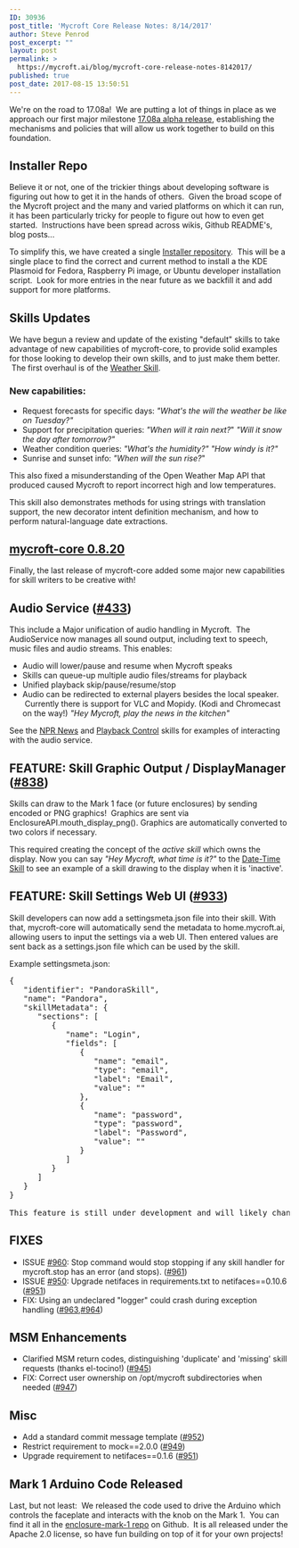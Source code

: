 ```yaml
---
ID: 30936
post_title: 'Mycroft Core Release Notes: 8/14/2017'
author: Steve Penrod
post_excerpt: ""
layout: post
permalink: >
  https://mycroft.ai/blog/mycroft-core-release-notes-8142017/
published: true
post_date: 2017-08-15 13:50:51
---
```

We're on the road to 17.08a!  We are putting a lot of things in place as we approach our first major milestone <a href="https://mycroft.ai/themes-goals-mycroft-core-17-08a/">17.08a alpha release</a>, establishing the mechanisms and policies that will allow us work together to build on this foundation.
<h2>Installer Repo</h2>
Believe it or not, one of the trickier things about developing software is figuring out how to get it in the hands of others.  Given the broad scope of the Mycroft project and the many and varied platforms on which it can run, it has been particularly tricky for people to figure out how to even get started.  Instructions have been spread across wikis, Github README's, blog posts...

To simplify this, we have created a single <a href="https://github.com/MycroftAI/installers">Installer repository</a>.  This will be a single place to find the correct and current method to install a the KDE Plasmoid for Fedora, Raspberry Pi image, or Ubuntu developer installation script.  Look for more entries in the near future as we backfill it and add support for more platforms.
<h2>Skills Updates</h2>
We have begun a review and update of the existing "default" skills to take advantage of new capabilities of mycroft-core, to provide solid examples for those looking to develop their own skills, and to just make them better.  The first overhaul is of the <a href="https://github.com/MycroftAI/skill-weather">Weather Skill</a>.
<h3>New capabilities:</h3>
<ul>
 	<li>Request forecasts for specific days:
<em>"What's the will the weather be like on Tuesday?"</em></li>
 	<li>Support for precipitation queries:
<em>"When will it rain next?</em>"
<em>"Will it snow the day after tomorrow?"</em></li>
 	<li>Weather condition queries:
<em>"What's the humidity?"</em>
<em>"How windy is it?"</em></li>
 	<li>Sunrise and sunset info:
<em>"When will the sun rise?</em>"</li>
</ul>
This also fixed a misunderstanding of the Open Weather Map API that produced caused Mycroft to report incorrect high and low temperatures.

This skill also demonstrates methods for using strings with translation support, the new decorator intent definition mechanism, and how to perform natural-language date extractions.
<h2><a href="https://github.com/MycroftAI/mycroft-core/releases/tag/release%2Fv0.8.20">mycroft-core 0.8.20</a></h2>
Finally, the last release of mycroft-core added some major new capabilities for skill writers to be creative with!
<h2>Audio Service (<a class="issue-link js-issue-link" href="https://github.com/MycroftAI/mycroft-core/pull/433" data-url="https://github.com/MycroftAI/mycroft-core/issues/433" data-id="197495993" data-error-text="Failed to load issue title" data-permission-text="Issue title is private">#433</a>)</h2>
This include a Major unification of audio handling in Mycroft.  The AudioService now manages all sound output, including text to speech, music files and audio streams. This enables:
<ul>
 	<li>Audio will lower/pause and resume when Mycroft speaks</li>
 	<li>Skills can queue-up multiple audio files/streams for playback</li>
 	<li>Unified playback skip/pause/resume/stop</li>
 	<li>Audio can be redirected to external players besides the local speaker.  Currently there is support for VLC and Mopidy. (Kodi and Chromecast on the way!) <em>"Hey Mycroft, play the news in the kitchen"</em></li>
</ul>
See the <a href="https://github.com/MycroftAI/skill-npr-news">NPR News</a> and <a href="https://github.com/MycroftAI/skill-playback-control">Playback Control</a> skills for examples of interacting with the audio service.
<h2>FEATURE: Skill Graphic Output / DisplayManager (<a class="issue-link js-issue-link" href="https://github.com/MycroftAI/mycroft-core/pull/838" data-url="https://github.com/MycroftAI/mycroft-core/issues/838" data-id="236561540" data-error-text="Failed to load issue title" data-permission-text="Issue title is private">#838</a>)</h2>
Skills can draw to the Mark 1 face (or future enclosures) by sending encoded or PNG graphics!  Graphics are sent via EnclosureAPI.mouth_display_png(). Graphics are automatically converted to two colors if necessary.

This required creating the concept of the <em>active skill</em> which owns the display. Now you can say <em>"Hey Mycroft, what time is it?"</em> to the <a href="https://github.com/MycroftAI/skill-date-time">Date-Time Skill</a> to see an example of a skill drawing to the display when it is 'inactive'.
<h2>FEATURE: Skill Settings Web UI (<a class="issue-link js-issue-link" href="https://github.com/MycroftAI/mycroft-core/pull/933" data-url="https://github.com/MycroftAI/mycroft-core/issues/933" data-id="246431016" data-error-text="Failed to load issue title" data-permission-text="Issue title is private">#933</a>)</h2>
Skill developers can now add a settingsmeta.json file into their skill. With that, mycroft-core will automatically send the metadata to home.mycroft.ai, allowing users to input the settings via a web UI. Then entered values are sent back as a settings.json file which can be used by the skill.

Example settingsmeta.json:
<pre class="highlight highlight-source-json">{
   <span class="pl-s"><span class="pl-pds">"</span>identifier<span class="pl-pds">"</span></span>: <span class="pl-s"><span class="pl-pds">"</span>PandoraSkill<span class="pl-pds">"</span></span>,
   <span class="pl-s"><span class="pl-pds">"</span>name<span class="pl-pds">"</span></span>: <span class="pl-s"><span class="pl-pds">"</span>Pandora<span class="pl-pds">"</span></span>,
   <span class="pl-s"><span class="pl-pds">"</span>skillMetadata<span class="pl-pds">"</span></span>: {
      <span class="pl-s"><span class="pl-pds">"</span>sections<span class="pl-pds">"</span></span>: [
         {
            <span class="pl-s"><span class="pl-pds">"</span>name<span class="pl-pds">"</span></span>: <span class="pl-s"><span class="pl-pds">"</span>Login<span class="pl-pds">"</span></span>,
            <span class="pl-s"><span class="pl-pds">"</span>fields<span class="pl-pds">"</span></span>: [
               {
                  <span class="pl-s"><span class="pl-pds">"</span>name<span class="pl-pds">"</span></span>: <span class="pl-s"><span class="pl-pds">"</span>email<span class="pl-pds">"</span></span>,
                  <span class="pl-s"><span class="pl-pds">"</span>type<span class="pl-pds">"</span></span>: <span class="pl-s"><span class="pl-pds">"</span>email<span class="pl-pds">"</span></span>,
                  <span class="pl-s"><span class="pl-pds">"</span>label<span class="pl-pds">"</span></span>: <span class="pl-s"><span class="pl-pds">"</span>Email<span class="pl-pds">"</span></span>,
                  <span class="pl-s"><span class="pl-pds">"</span>value<span class="pl-pds">"</span></span>: <span class="pl-s"><span class="pl-pds">"</span><span class="pl-pds">"</span></span>
               },
               {
                  <span class="pl-s"><span class="pl-pds">"</span>name<span class="pl-pds">"</span></span>: <span class="pl-s"><span class="pl-pds">"</span>password<span class="pl-pds">"</span></span>,
                  <span class="pl-s"><span class="pl-pds">"</span>type<span class="pl-pds">"</span></span>: <span class="pl-s"><span class="pl-pds">"</span>password<span class="pl-pds">"</span></span>,
                  <span class="pl-s"><span class="pl-pds">"</span>label<span class="pl-pds">"</span></span>: <span class="pl-s"><span class="pl-pds">"</span>Password<span class="pl-pds">"</span></span>,
                  <span class="pl-s"><span class="pl-pds">"</span>value<span class="pl-pds">"</span></span>: <span class="pl-s"><span class="pl-pds">"</span><span class="pl-pds">"</span></span>
               }
            ]
         }
      ]
   }
}

This feature is still under development and will likely change, but we wanted to get it out to developers ASAP since this is such a valuable mechanism.</pre>
<h2>FIXES</h2>
<ul>
 	<li>ISSUE <a class="issue-link js-issue-link" href="https://github.com/MycroftAI/mycroft-core/issues/960" data-url="https://github.com/MycroftAI/mycroft-core/issues/960" data-id="247681684" data-error-text="Failed to load issue title" data-permission-text="Issue title is private">#960</a>: Stop command would stop stopping if any skill handler for mycroft.stop has an error (and stops). (<a class="issue-link js-issue-link" href="https://github.com/MycroftAI/mycroft-core/pull/961" data-url="https://github.com/MycroftAI/mycroft-core/issues/961" data-id="247687954" data-error-text="Failed to load issue title" data-permission-text="Issue title is private">#961</a>)</li>
 	<li>ISSUE <a class="issue-link js-issue-link" href="https://github.com/MycroftAI/mycroft-core/issues/950" data-url="https://github.com/MycroftAI/mycroft-core/issues/950" data-id="247452717" data-error-text="Failed to load issue title" data-permission-text="Issue title is private">#950</a>: Upgrade netifaces in requirements.txt to netifaces==0.10.6 (<a class="issue-link js-issue-link" href="https://github.com/MycroftAI/mycroft-core/pull/951" data-url="https://github.com/MycroftAI/mycroft-core/issues/951" data-id="247454844" data-error-text="Failed to load issue title" data-permission-text="Issue title is private">#951</a>)</li>
 	<li>FIX: Using an undeclared "logger" could crash during exception handling (<a class="issue-link js-issue-link" href="https://github.com/MycroftAI/mycroft-core/pull/963" data-url="https://github.com/MycroftAI/mycroft-core/issues/963" data-id="247842896" data-error-text="Failed to load issue title" data-permission-text="Issue title is private">#963</a>,<a class="issue-link js-issue-link" href="https://github.com/MycroftAI/mycroft-core/pull/964" data-url="https://github.com/MycroftAI/mycroft-core/issues/964" data-id="247847329" data-error-text="Failed to load issue title" data-permission-text="Issue title is private">#964</a>)</li>
</ul>
<h2>MSM Enhancements</h2>
<ul>
 	<li>Clarified MSM return codes, distinguishing 'duplicate' and 'missing' skill requests (thanks el-tocino!) (<a class="issue-link js-issue-link" href="https://github.com/MycroftAI/mycroft-core/pull/945" data-url="https://github.com/MycroftAI/mycroft-core/issues/945" data-id="247286487" data-error-text="Failed to load issue title" data-permission-text="Issue title is private">#945</a>)</li>
 	<li>FIX: Correct user ownership on /opt/mycroft subdirectories when needed (<a class="issue-link js-issue-link" href="https://github.com/MycroftAI/mycroft-core/pull/947" data-url="https://github.com/MycroftAI/mycroft-core/issues/947" data-id="247429297" data-error-text="Failed to load issue title" data-permission-text="Issue title is private">#947</a>)</li>
</ul>
<h2>Misc</h2>
<ul>
 	<li>Add a standard commit message template (<a class="issue-link js-issue-link" href="https://github.com/MycroftAI/mycroft-core/pull/952" data-url="https://github.com/MycroftAI/mycroft-core/issues/952" data-id="247463399" data-error-text="Failed to load issue title" data-permission-text="Issue title is private">#952</a>)</li>
 	<li>Restrict requirement to mock==2.0.0 (<a class="issue-link js-issue-link" href="https://github.com/MycroftAI/mycroft-core/pull/949" data-url="https://github.com/MycroftAI/mycroft-core/issues/949" data-id="247452501" data-error-text="Failed to load issue title" data-permission-text="Issue title is private">#949</a>)</li>
 	<li>Upgrade requirement to netifaces==0.1.6 (<a class="issue-link js-issue-link" href="https://github.com/MycroftAI/mycroft-core/pull/951" data-url="https://github.com/MycroftAI/mycroft-core/issues/951" data-id="247454844" data-error-text="Failed to load issue title" data-permission-text="Issue title is private">#951</a>)</li>
</ul>
<h2>Mark 1 Arduino Code Released</h2>
Last, but not least:  We released the code used to drive the Arduino which controls the faceplate and interacts with the knob on the Mark 1.  You can find it all in the <a href="https://github.com/MycroftAI/enclosure-mark1">enclosure-mark-1 repo</a> on Github.  It is all released under the Apache 2.0 license, so have fun building on top of it for your own projects!